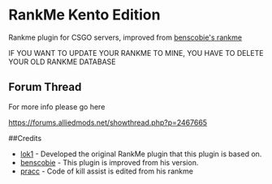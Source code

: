 # RankMe Kento Edition
Rankme plugin for CSGO servers, improved from [benscobie's rankme](https://github.com/benscobie/sourcemod-rankme)

IF YOU WANT TO UPDATE YOUR RANKME TO MINE, YOU HAVE TO DELETE YOUR OLD RANKME DATABASE

## Forum Thread
For more info please go here

https://forums.alliedmods.net/showthread.php?p=2467665

##Credits
* [lok1](https://forums.alliedmods.net/showthread.php?t=155621) - Developed the original RankMe plugin that this plugin is based on.
* [benscobie](https://github.com/benscobie/sourcemod-rankme) - This plugin is improved from his version.
* [pracc](http://hlmod.ru/resources/cs-go-rankme-web.132/) - Code of kill assist is edited from his rankme
